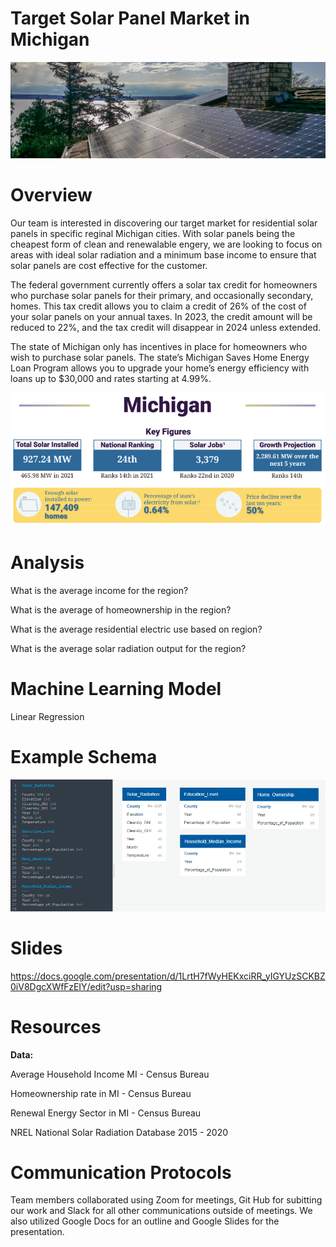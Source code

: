 # Target Solar Panel Market in Michigan 

![solar](Visuals/solar.png)

# Overview

Our team is interested in discovering our target market for residential solar panels in specific reginal Michigan cities. With solar panels being the cheapest form of clean and renewalable engery, we are looking to focus on areas with ideal solar radiation and a minimum base income to ensure that solar panels are cost effective for the customer.

The federal government currently offers a solar tax credit for homeowners who purchase solar panels for their primary, and occasionally secondary, homes. This tax credit allows you to claim a credit of 26% of the cost of your solar panels on your annual taxes. In 2023, the credit amount will be reduced to 22%, and the tax credit will disappear in 2024 unless extended.

The state of Michigan only has incentives in place for homeowners who wish to purchase solar panels. The state’s Michigan Saves Home Energy Loan Program allows you to upgrade your home’s energy efficiency with loans up to $30,000 and rates starting at 4.99%.

![key_figures](Visuals/key_figures.png)

# Analysis

What is the average income for the region?

What is the average of homeownership in the region?

What is the average residential electric use based on region?

What is the average solar radiation output for the region?

# Machine Learning Model

Linear Regression

# Example Schema

![Schema](Visuals/Schema.png)

# Slides

https://docs.google.com/presentation/d/1LrtH7fWyHEKxciRR_yIGYUzSCKBZ0iV8DgcXWfFzEIY/edit?usp=sharing

# Resources

**Data:** 

Average Household Income MI - Census Bureau

Homeownership rate in MI - Census Bureau

Renewal Energy Sector in MI - Census Bureau

NREL National Solar Radiation Database 2015 - 2020


# Communication Protocols

Team members collaborated using Zoom for meetings, Git Hub for subitting our work and Slack for all other communications outside of meetings. We also utilized Google Docs for an outline and Google Slides for the presentation.
